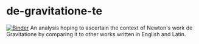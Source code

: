 # de-gravitatione-te
[![Binder](https://mybinder.org/badge_logo.svg)](https://mybinder.org/v2/gh/bleonardi/de-gravitatione-te/master)
An analysis hoping to ascertain the context of Newton's work de Gravitatione by comparing it to other works written in English and Latin.
